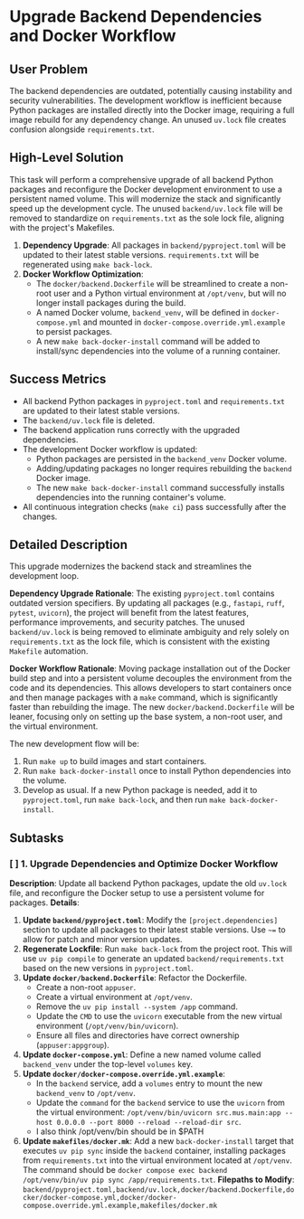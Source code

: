 # Upgrade Backend Dependencies and Docker Workflow

## User Problem
The backend dependencies are outdated, potentially causing instability and security vulnerabilities. The development workflow is inefficient because Python packages are installed directly into the Docker image, requiring a full image rebuild for any dependency change. An unused `uv.lock` file creates confusion alongside `requirements.txt`.

## High-Level Solution
This task will perform a comprehensive upgrade of all backend Python packages and reconfigure the Docker development environment to use a persistent named volume. This will modernize the stack and significantly speed up the development cycle. The unused `backend/uv.lock` file will be removed to standardize on `requirements.txt` as the sole lock file, aligning with the project's Makefiles.

1.  **Dependency Upgrade**: All packages in `backend/pyproject.toml` will be updated to their latest stable versions. `requirements.txt` will be regenerated using `make back-lock`.
2.  **Docker Workflow Optimization**:
    *   The `docker/backend.Dockerfile` will be streamlined to create a non-root user and a Python virtual environment at `/opt/venv`, but will no longer install packages during the build.
    *   A named Docker volume, `backend_venv`, will be defined in `docker-compose.yml` and mounted in `docker-compose.override.yml.example` to persist packages.
    *   A new `make back-docker-install` command will be added to install/sync dependencies into the volume of a running container.

## Success Metrics
- All backend Python packages in `pyproject.toml` and `requirements.txt` are updated to their latest stable versions.
- The `backend/uv.lock` file is deleted.
- The backend application runs correctly with the upgraded dependencies.
- The development Docker workflow is updated:
    - Python packages are persisted in the `backend_venv` Docker volume.
    - Adding/updating packages no longer requires rebuilding the `backend` Docker image.
    - The new `make back-docker-install` command successfully installs dependencies into the running container's volume.
- All continuous integration checks (`make ci`) pass successfully after the changes.

## Detailed Description
This upgrade modernizes the backend stack and streamlines the development loop.

**Dependency Upgrade Rationale**:
The existing `pyproject.toml` contains outdated version specifiers. By updating all packages (e.g., `fastapi`, `ruff`, `pytest`, `uvicorn`), the project will benefit from the latest features, performance improvements, and security patches. The unused `backend/uv.lock` is being removed to eliminate ambiguity and rely solely on `requirements.txt` as the lock file, which is consistent with the existing `Makefile` automation.

**Docker Workflow Rationale**:
Moving package installation out of the Docker build step and into a persistent volume decouples the environment from the code and its dependencies. This allows developers to start containers once and then manage packages with a `make` command, which is significantly faster than rebuilding the image. The new `docker/backend.Dockerfile` will be leaner, focusing only on setting up the base system, a non-root user, and the virtual environment.

The new development flow will be:
1.  Run `make up` to build images and start containers.
2.  Run `make back-docker-install` once to install Python dependencies into the volume.
3.  Develop as usual. If a new Python package is needed, add it to `pyproject.toml`, run `make back-lock`, and then run `make back-docker-install`.

## Subtasks

### [ ] 1. Upgrade Dependencies and Optimize Docker Workflow
**Description**: Update all backend Python packages, update the old `uv.lock` file, and reconfigure the Docker setup to use a persistent volume for packages.
**Details**:
1.  **Update `backend/pyproject.toml`**: Modify the `[project.dependencies]` section to update all packages to their latest stable versions. Use `~=` to allow for patch and minor version updates.
2.  **Regenerate Lockfile**: Run `make back-lock` from the project root. This will use `uv pip compile` to generate an updated `backend/requirements.txt` based on the new versions in `pyproject.toml`.
4.  **Update `docker/backend.Dockerfile`**: Refactor the Dockerfile.
    - Create a non-root `appuser`.
    - Create a virtual environment at `/opt/venv`.
    - Remove the `uv pip install --system /app` command.
    - Update the `CMD` to use the `uvicorn` executable from the new virtual environment (`/opt/venv/bin/uvicorn`).
    - Ensure all files and directories have correct ownership (`appuser:appgroup`).
5.  **Update `docker-compose.yml`**: Define a new named volume called `backend_venv` under the top-level `volumes` key.
6.  **Update `docker/docker-compose.override.yml.example`**:
    - In the `backend` service, add a `volumes` entry to mount the new `backend_venv` to `/opt/venv`.
    - Update the `command` for the `backend` service to use the `uvicorn` from the virtual environment: `/opt/venv/bin/uvicorn src.mus.main:app --host 0.0.0.0 --port 8000 --reload --reload-dir src`.
    - I also think /opt/venv/bin should be in $PATH
7.  **Update `makefiles/docker.mk`**: Add a new `back-docker-install` target that executes `uv pip sync` inside the `backend` container, installing packages from `requirements.txt` into the virtual environment located at `/opt/venv`. The command should be `docker compose exec backend /opt/venv/bin/uv pip sync /app/requirements.txt`.
**Filepaths to Modify**: `backend/pyproject.toml,backend/uv.lock,docker/backend.Dockerfile,docker/docker-compose.yml,docker/docker-compose.override.yml.example,makefiles/docker.mk`
